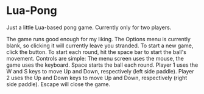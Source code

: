 # Lua-Pong
Just a little Lua-based pong game. Currently only for two players.

The game runs good enough for my liking. The Options menu is currently blank, so clicking it will currently leave you stranded.
To start a new game, click the button. To start each round, hit the space bar to start the ball's movement.
Controls are simple:
  The menu screen uses the mouse, the game uses the keyboard.
  Space starts the ball each round.
  Player 1 uses the W and S keys to move Up and Down, respectively (left side paddle).
  Player 2 uses the Up and Down keys to move Up and Down, respectively (right side paddle).
  Escape will close the game.
